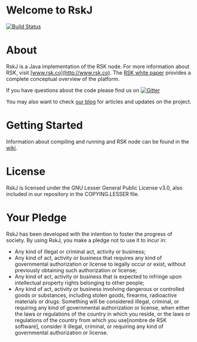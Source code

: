 # Welcome to RskJ
[![Build Status](https://jenkins.rsk.co/buildStatus/icon?job=RSKj-Tests)](https://jenkins.rsk.co/job/RSKj-Tests)


# About
RskJ is a Java implementation of the RSK node. For more information about RSK, visit [www.rsk.co](http://www.rsk.co). The [RSK white paper](https://uploads.strikinglycdn.com/files/90847694-70f0-4668-ba7f-dd0c6b0b00a1/RootstockWhitePaperv9-Overview.pdf) provides a complete conceptual overview of the platform.

If you have questions about the code please find us on [![Gitter](https://badges.gitter.im/rsksmart/rskj.svg)](https://gitter.im/rsksmart/rskj?utm_source=badge&utm_medium=badge&utm_campaign=pr-badge)

You may also want to check [our blog](http://media.rsk.co) for articles and updates on the project.


# Getting Started
Information about compiling and running and RSK node can be found in the [wiki](https://github.com/rsksmart/rskj/wiki).

# License
RskJ is licensed under the GNU Lesser General Public License v3.0, also included in our repository in the COPYING.LESSER file.

# Your Pledge
RskJ has been developed with the intention to foster the progress of society. By using RskJ, you make a pledge not to use it to incur in:
- Any kind of illegal or criminal act, activity or business;
- Any kind of act, activity or business that requires any kind of governmental authorization or license to legally occur or exist, without previously obtaining such authorization or license;
- Any kind of act, activity or business that is expected to infringe upon intellectual property rights belonging to other people;
- Any kind of act, activity or business involving dangerous or controlled goods or substances, including stolen goods, firearms, radioactive materials or drugs.
Something will be considered illegal, criminal, or requiring any kind of governmental authorization or license, when either the laws or regulations of the country in which you reside, or the laws or regulations of the country from which you use[nombre de RSK software], consider it illegal, criminal, or requiring any kind of governmental authorization or license.
